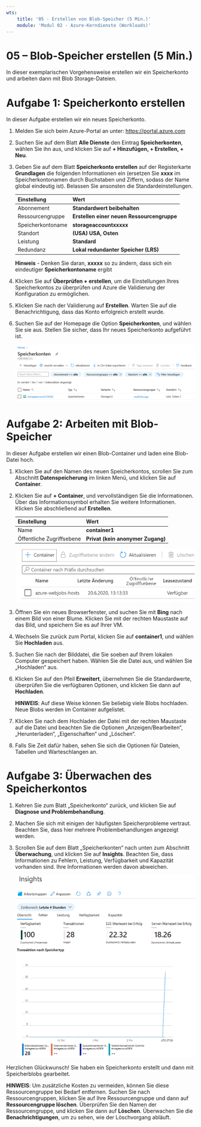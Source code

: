 ```yaml
---
wts:
    title: '05 - Erstellen von Blob-Speicher (5 Min.)'
    module: 'Modul 02 - Azure-Kerndienste (Workloads)'
---
```

# 05 – Blob-Speicher erstellen (5 Min.)

In dieser exemplarischen Vorgehensweise erstellen wir ein Speicherkonto und arbeiten dann mit Blob Storage-Dateien.

# Aufgabe 1: Speicherkonto erstellen 

In dieser Aufgabe erstellen wir ein neues Speicherkonto. 

1. Melden Sie sich beim Azure-Portal an unter: <a href="https://portal.azure.com" target="_blank"><span style="color: #0066cc;" color="#0066cc">https://portal.azure.com</span></a>

2. Suchen Sie auf dem Blatt **Alle Dienste** den Eintrag **Speicherkonten**, wählen Sie ihn aus, und klicken Sie auf **+ Hinzufügen, + Erstellen, + Neu**. 

3. Geben Sie auf dem Blatt **Speicherkonto erstellen** auf der Registerkarte **Grundlagen** die folgenden Informationen ein (ersetzen Sie **xxxx** im Speicherkontonamen durch Buchstaben und Ziffern, sodass der Name global eindeutig ist). Belassen Sie ansonsten die Standardeinstellungen.

    | Einstellung | Wert | 
    | --- | --- |
    | Abonnement | **Standardwert beibehalten** |
    | Ressourcengruppe | **Erstellen einer neuen Ressourcengruppe** |
    | Speicherkontoname | **storageaccountxxxxx** |
    | Standort | **(USA) USA, Osten**  |
    | Leistung | **Standard** |
    | Redundanz | **Lokal redundanter Speicher (LRS)** |
    
    **Hinweis** - Denken Sie daran, **xxxxx** so zu ändern, dass sich ein eindeutiger **Speicherkontoname** ergibt

5. Klicken Sie auf **Überprüfen + erstellen**, um die Einstellungen Ihres Speicherkontos zu überprüfen und Azure die Validierung der Konfiguration zu ermöglichen. 

6. Klicken Sie nach der Validierung auf **Erstellen**. Warten Sie auf die Benachrichtigung, dass das Konto erfolgreich erstellt wurde. 

7. Suchen Sie auf der Homepage die Option **Speicherkonten**, und wählen Sie sie aus. Stellen Sie sicher, dass Ihr neues Speicherkonto aufgeführt ist.

    ![Screenshot des neu erstellten Speicherkontos im Azure-Portal.](../images/0401.png)

# Aufgabe 2: Arbeiten mit Blob-Speicher

In dieser Aufgabe erstellen wir einen Blob-Container und laden eine Blob-Datei hoch. 

1. Klicken Sie auf den Namen des neuen Speicherkontos, scrollen Sie zum Abschnitt **Datenspeicherung** im linken Menü, und klicken Sie auf **Container**.

2. Klicken Sie auf **+ Container**, und vervollständigen Sie die Informationen. Über das Informationssymbol erhalten Sie weitere Informationen. Klicken Sie abschließend auf **Erstellen**.


    | Einstellung | Wert |
    | --- | --- |
    | Name | **container1**  |
    | Öffentliche Zugriffsebene| **Privat (kein anonymer Zugang)** |
  

    ![Screenshot des neu erstellten Blob-Containers im Speicherkonto im Azure-Portal.](../images/0402.png)

4. Öffnen Sie ein neues Browserfenster, und suchen Sie mit **Bing** nach einem Bild von einer Blume. Klicken Sie mit der rechten Maustaste auf das Bild, und speichern Sie es auf Ihrer VM. 

6. Wechseln Sie zurück zum Portal, klicken Sie auf **container1**, und wählen Sie **Hochladen** aus.

5. Suchen Sie nach der Bilddatei, die Sie soeben auf Ihrem lokalen Computer gespeichert haben. Wählen Sie die Datei aus, und wählen Sie „Hochladen“ aus.

   
6. Klicken Sie auf den Pfeil **Erweitert**, übernehmen Sie die Standardwerte, überprüfen Sie die verfügbaren Optionen, und klicken Sie dann auf **Hochladen**.

    **HINWEIS**: Auf diese Weise können Sie beliebig viele Blobs hochladen. Neue Blobs werden im Container aufgelistet.

7. Klicken Sie nach dem Hochladen der Datei mit der rechten Maustaste auf die Datei und beachten Sie die Optionen „Anzeigen/Bearbeiten“, „Herunterladen“, „Eigenschaften“ und „Löschen“. 

8. Falls Sie Zeit dafür haben, sehen Sie sich die Optionen für Dateien, Tabellen und Warteschlangen an.

# Aufgabe 3: Überwachen des Speicherkontos

1. Kehren Sie zum Blatt „Speicherkonto“ zurück, und klicken Sie auf **Diagnose und Problembehandlung**. 

2. Machen Sie sich mit einigen der häufigsten Speicherprobleme vertraut. Beachten Sie, dass hier mehrere Problembehandlungen angezeigt werden.

3. Scrollen Sie auf dem Blatt „Speicherkonten“ nach unten zum Abschnitt **Überwachung**, und klicken Sie auf **Insights**. Beachten Sie, dass Informationen zu Fehlern, Leistung, Verfügbarkeit und Kapazität vorhanden sind. Ihre Informationen werden davon abweichen.

    ![Screenshot der Seite „Insights“ des Speicherkontos.](../images/0403.png)

Herzlichen Glückwunsch! Sie haben ein Speicherkonto erstellt und dann mit Speicherblobs gearbeitet.

**HINWEIS**: Um zusätzliche Kosten zu vermeiden, können Sie diese Ressourcengruppe bei Bedarf entfernen. Suchen Sie nach Ressourcengruppen, klicken Sie auf Ihre Ressourcengruppe und dann auf **Ressourcengruppe löschen**. Überprüfen Sie den Namen der Ressourcengruppe, und klicken Sie dann auf **Löschen**. Überwachen Sie die **Benachrichtigungen**, um zu sehen, wie der Löschvorgang abläuft.
